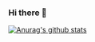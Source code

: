 ### Hi there 👋

[![Anurag's github stats](https://github-readme-stats.vercel.app/api?username=sanbolee)](https://github.com/anuraghazra/github-readme-stats)
